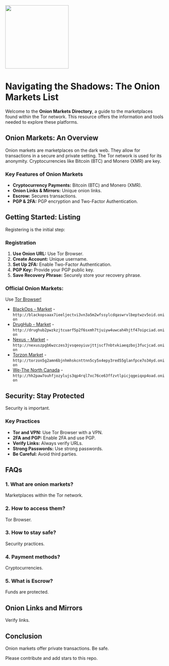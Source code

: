 <img src="/assets/logo.png" width="200">

# Navigating the Shadows: The Onion Markets List

Welcome to the **Onion Markets Directory**, a guide to the marketplaces found within the Tor network. This resource offers the information and tools needed to explore these platforms.

## Onion Markets: An Overview

Onion markets are marketplaces on the dark web. They allow for transactions in a secure and private setting. The Tor network is used for its anonymity. Cryptocurrencies like Bitcoin (BTC) and Monero (XMR) are key.

### Key Features of Onion Markets
*   **Cryptocurrency Payments:** Bitcoin (BTC) and Monero (XMR).
*   **Onion Links & Mirrors:** Unique onion links.
*   **Escrow:** Secures transactions.
*   **PGP & 2FA:** PGP encryption and Two-Factor Authentication.

## Getting Started: Listing

Registering is the initial step:

### Registration
1.  **Use Onion URL:** Use Tor Browser.
2.  **Create Account:** Unique username.
3.  **Set Up 2FA:** Enable Two-Factor Authentication.
4.  **PGP Key:** Provide your PGP public key.
5.  **Save Recovery Phrase:** Securely store your recovery phrase.

### Official Onion Markets:

Use [Tor Browser!](https://www.torproject.org/download/)

*   [BlackOps - Market](http://blackopsaax7ieeljectvi3vn3a5m2wfssylcdqaswrvlbeptwzv5oid.onion) - `http://blackopsaax7ieeljectvi3vn3a5m2wfssylcdqaswrvlbeptwzv5oid.onion`
*   [DrugHub - Market](http://drughub2pwzkzjtcuarf5p2f6sxmh7tjuiyw4uwcah4hjtf47oipciad.onion) - `http://drughub2pwzkzjtcuarf5p2f6sxmh7tjuiyw4uwcah4hjtf47oipciad.onion`
*   [Nexus - Market](http://nexuszpgb6wzczes3jvsqeoyiuvjttjscf7nbtvkiaeqzboj3fucjcad.onion) - `http://nexuszpgb6wzczes3jvsqeoyiuvjttjscf7nbtvkiaeqzboj3fucjcad.onion`
*   [Torzon Market](http://torzon5g2amn6bjnhmhskcnttnn5cy5x4epy3red55glanfpce7o34yd.onion) - `http://torzon5g2amn6bjnhmhskcnttnn5cy5x4epy3red55glanfpce7o34yd.onion`
*   [We-The North Canada](http://hh2paw7ouhfjozylujs3qp4rql7xc76ce63ffzvtlpicjqgeiqxp4oad.onion) - `http://hh2paw7ouhfjozylujs3qp4rql7xc76ce63ffzvtlpicjqgeiqxp4oad.onion`


## Security: Stay Protected

Security is important.

### Key Practices
*   **Tor and VPN:** Use Tor Browser with a VPN.
*   **2FA and PGP:** Enable 2FA and use PGP.
*   **Verify Links:** Always verify URLs.
*   **Strong Passwords:** Use strong passwords.
*   **Be Careful:** Avoid third parties.

## FAQs

### 1. What are onion markets?
Marketplaces within the Tor network.

### 2. How to access them?
Tor Browser.

### 3. How to stay safe?
Security practices.

### 4. Payment methods?
Cryptocurrencies.

### 5. What is Escrow?
Funds are protected.

## Onion Links and Mirrors

Verify links.

## Conclusion

Onion markets offer private transactions. Be safe.

Please contribute and add stars to this repo.